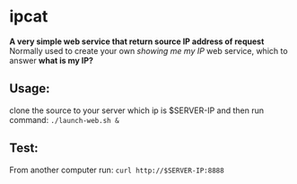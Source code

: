 # ipcat
**A very simple web service that return source IP address of request**
Normally used to create your own *showing me my IP* web service, which to answer **what is my IP?**

## Usage:
clone the source to your server which ip is $SERVER-IP and then run command:
    `./launch-web.sh &`

## Test:
From another computer run:
    `curl http://$SERVER-IP:8888`
